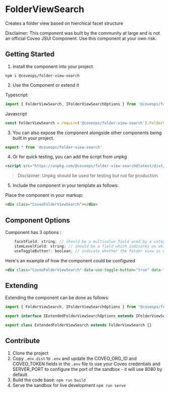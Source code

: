 # FolderViewSearch

Creates a folder view based on hierchical facet structure

Disclaimer: This component was built by the community at large and is not an official Coveo JSUI Component. Use this component at your own risk.

## Getting Started

1. Install the component into your project.

```
npm i @coveops/folder-view-search
```

2. Use the Component or extend it

Typescript:

```javascript
import { FolderViewSearch, IFolderViewSearchOptions } from '@coveops/folder-view-search';
```

Javascript

```javascript
const FolderViewSearch = require('@coveops/folder-view-search').FolderViewSearch;
```

3. You can also expose the component alongside other components being built in your project.

```javascript
export * from '@coveops/folder-view-search'
```

4. Or for quick testing, you can add the script from unpkg

```html
<script src="https://unpkg.com/@coveops/folder-view-search@latest/dist/index.min.js"></script>
```

> Disclaimer: Unpkg should be used for testing but not for production.

5. Include the component in your template as follows:

Place the component in your markup:

```html
<div class="CoveoFolderViewSearch"></div>
```

## Component Options
Component has 3 options :

```javascript
    facetField: string; // should be a multivalue field used by a category facet 
    itemLevelField: string; // should be a field which indicates on which level each items are
    useToggleButton?: boolean; // indicate whether the folder view is driven by a toggle switch or by the state of the page 
```

Here's an example of how the component could be configured

```html
<div class="CoveoFolderViewSearch" data-use-toggle-button="true" data-facet-field="@categoryfacetfield" data-item-level-field="@itemlevel"></div>
```


## Extending

Extending the component can be done as follows:

```javascript
import { FolderViewSearch, IFolderViewSearchOptions } from "@coveops/folder-view-search";

export interface IExtendedFolderViewSearchOptions extends IFolderViewSearchOptions {}

export class ExtendedFolderViewSearch extends FolderViewSearch {}
```

## Contribute

1. Clone the project
2. Copy `.env.dist` to `.env` and update the COVEO_ORG_ID and COVEO_TOKEN fields in the `.env` file to use your Coveo credentials and SERVER_PORT to configure the port of the sandbox - it will use 8080 by default.
3. Build the code base: `npm run build`
4. Serve the sandbox for live development `npm run serve`